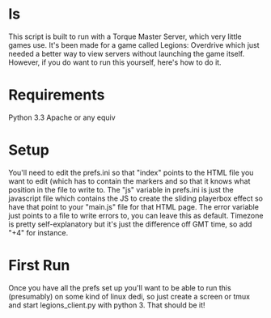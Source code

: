 ls
==

This script is built to run with a Torque Master Server, which very little games use. It's been made for a game called Legions: Overdrive which just needed a better way to view servers without launching the game itself.
However, if you do want to run this yourself, here's how to do it.


Requirements
=
  Python 3.3
  Apache or any equiv

Setup
=
  You'll need to edit the prefs.ini so that "index" points to the HTML file you want to edit (which has to contain
  the markers <!--SERVERSTART--> and <!--SERVEREND--> so that it knows what position in the file to write to.
  The "js" variable in prefs.ini is just the javascript file which contains the JS to create the sliding playerbox effect
  so have that point to your "main.js" file for that HTML page.
  The error variable just points to a file to write errors to, you can leave this as default.
  Timezone is pretty self-explanatory but it's just the difference off GMT time, so add "+4" for instance.
  
First Run
=
  Once you have all the prefs set up you'll want to be able to run this (presumably) on some kind of linux dedi, so just    create a screen or tmux and start legions_client.py with python 3.
  That should be it!
  



